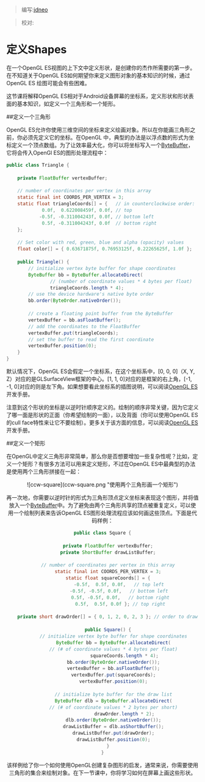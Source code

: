 > 编写:[jdneo](https://github.com/jdneo)

> 校对:

# 定义Shapes

在一个OpenGL ES视图的上下文中定义形状，是创建你的杰作所需要的第一步。在不知道关于OpenGL ES如何期望你来定义图形对象的基本知识的时候，通过OpenGL ES 绘图可能会有些困难。

这节课将解释OpenGL ES相对于Android设备屏幕的坐标系，定义形状和形状表面的基本知识，如定义一个三角形和一个矩形。

##定义一个三角形

OpenGL ES允许你使用三维空间的坐标来定义绘画对象。所以在你能画三角形之前，你必须先定义它的坐标。在OpenGL 中，典型的办法是以浮点数的形式为坐标定义一个顶点数组。为了让效率最大化，你可以将坐标写入一个[ByteBuffer](http://developer.android.com/reference/java/nio/ByteBuffer.html)，它将会传入OpenGl ES的图形处理流程中：

```java
public class Triangle {

    private FloatBuffer vertexBuffer;

    // number of coordinates per vertex in this array
    static final int COORDS_PER_VERTEX = 3;
    static float triangleCoords[] = {   // in counterclockwise order:
             0.0f,  0.622008459f, 0.0f, // top
            -0.5f, -0.311004243f, 0.0f, // bottom left
             0.5f, -0.311004243f, 0.0f  // bottom right
    };

    // Set color with red, green, blue and alpha (opacity) values
    float color[] = { 0.63671875f, 0.76953125f, 0.22265625f, 1.0f };

    public Triangle() {
        // initialize vertex byte buffer for shape coordinates
        ByteBuffer bb = ByteBuffer.allocateDirect(
                // (number of coordinate values * 4 bytes per float)
                triangleCoords.length * 4);
        // use the device hardware's native byte order
        bb.order(ByteOrder.nativeOrder());

        // create a floating point buffer from the ByteBuffer
        vertexBuffer = bb.asFloatBuffer();
        // add the coordinates to the FloatBuffer
        vertexBuffer.put(triangleCoords);
        // set the buffer to read the first coordinate
        vertexBuffer.position(0);
    }
}
```

默认情况下，OpenGL ES会假定一个坐标系，在这个坐标系中，[0, 0, 0]（X, Y, Z）对应的是GLSurfaceView框架的中心。[1, 1, 0]对应的是框架的右上角，[-1, -1, 0]对应的则是左下角。如果想要看此坐标系的插图说明，可以阅读[OpenGL ES](http://developer.android.com/guide/topics/graphics/opengl.html#faces-winding)开发手册。

注意到这个形状的坐标是以逆时针顺序定义的。绘制的顺序非常关键，因为它定义了哪一面是形状的正面（你希望绘制的一面），以及背面（你可以使用OpenGL ES的cull face特性来让它不要绘制）。更多关于该方面的信息，可以阅读[OpenGL ES](http://developer.android.com/guide/topics/graphics/opengl.html#faces-winding)开发手册。

##定义一个矩形

在OpenGL中定义三角形非常简单，那么你是否想要增加一些复杂性呢？比如，定义一个矩形？有很多方法可以用来定义矩形，不过在OpenGL ES中最典型的办法是使用两个三角形拼接在一起：

<center>![ccw-square](ccw-square.png "使用两个三角形画一个矩形")

再一次地，你需要以逆时针的形式为三角形顶点定义坐标来表现这个图形，并将值放入一个[ByteBuffer](http://developer.android.com/reference/java/nio/ByteBuffer.html)中。为了避免由两个三角形共享的顶点被重复定义，可以使用一个绘制列表来告诉OpenGL ES图形处理流程应该如何画这些顶点。下面是代码样例：

```java
public class Square {

    private FloatBuffer vertexBuffer;
    private ShortBuffer drawListBuffer;

    // number of coordinates per vertex in this array
    static final int COORDS_PER_VERTEX = 3;
    static float squareCoords[] = {
            -0.5f,  0.5f, 0.0f,   // top left
            -0.5f, -0.5f, 0.0f,   // bottom left
             0.5f, -0.5f, 0.0f,   // bottom right
             0.5f,  0.5f, 0.0f }; // top right

    private short drawOrder[] = { 0, 1, 2, 0, 2, 3 }; // order to draw vertices

    public Square() {
        // initialize vertex byte buffer for shape coordinates
        ByteBuffer bb = ByteBuffer.allocateDirect(
        // (# of coordinate values * 4 bytes per float)
                squareCoords.length * 4);
        bb.order(ByteOrder.nativeOrder());
        vertexBuffer = bb.asFloatBuffer();
        vertexBuffer.put(squareCoords);
        vertexBuffer.position(0);

        // initialize byte buffer for the draw list
        ByteBuffer dlb = ByteBuffer.allocateDirect(
        // (# of coordinate values * 2 bytes per short)
                drawOrder.length * 2);
        dlb.order(ByteOrder.nativeOrder());
        drawListBuffer = dlb.asShortBuffer();
        drawListBuffer.put(drawOrder);
        drawListBuffer.position(0);
    }
}
```

该样例给了你一个如何使用OpenGL创建复杂图形的启发，通常来说，你需要使用三角形的集合来绘制对象。在下一节课中，你将学习如何在屏幕上画这些形状。
